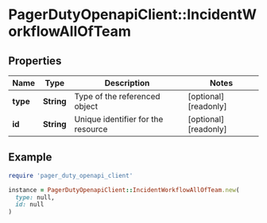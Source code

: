 # PagerDutyOpenapiClient::IncidentWorkflowAllOfTeam

## Properties

| Name | Type | Description | Notes |
| ---- | ---- | ----------- | ----- |
| **type** | **String** | Type of the referenced object | [optional][readonly] |
| **id** | **String** | Unique identifier for the resource | [optional][readonly] |

## Example

```ruby
require 'pager_duty_openapi_client'

instance = PagerDutyOpenapiClient::IncidentWorkflowAllOfTeam.new(
  type: null,
  id: null
)
```

